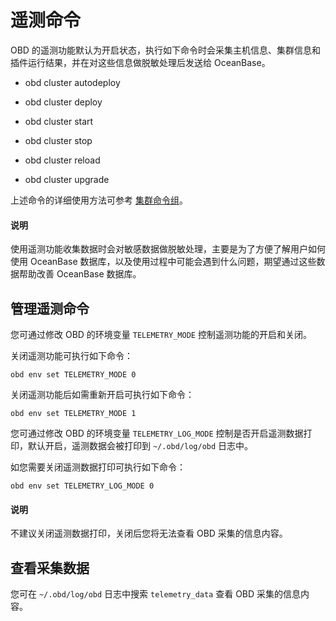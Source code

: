 # 遥测命令

OBD 的遥测功能默认为开启状态，执行如下命令时会采集主机信息、集群信息和插件运行结果，并在对这些信息做脱敏处理后发送给 OceanBase。

* obd cluster autodeploy

* obd cluster deploy

* obd cluster start

* obd cluster stop

* obd cluster reload

* obd cluster upgrade

上述命令的详细使用方法可参考 [集群命令组](1.cluster-command-groups.md)。

<main id="notice" type='explain'>
  <h4>说明</h4>
  <p>使用遥测功能收集数据时会对敏感数据做脱敏处理，主要是为了方便了解用户如何使用 OceanBase 数据库，以及使用过程中可能会遇到什么问题，期望通过这些数据帮助改善 OceanBase 数据库。</p>
</main>

## 管理遥测命令

您可通过修改 OBD 的环境变量 `TELEMETRY_MODE` 控制遥测功能的开启和关闭。

关闭遥测功能可执行如下命令：

```shell
obd env set TELEMETRY_MODE 0
```

关闭遥测功能后如需重新开启可执行如下命令：

```shell
obd env set TELEMETRY_MODE 1
```

您可通过修改 OBD 的环境变量 `TELEMETRY_LOG_MODE` 控制是否开启遥测数据打印，默认开启，遥测数据会被打印到 `~/.obd/log/obd` 日志中。

如您需要关闭遥测数据打印可执行如下命令：

```shell
obd env set TELEMETRY_LOG_MODE 0
```

<main id="notice" type='explain'>
  <h4>说明</h4>
  <p>不建议关闭遥测数据打印，关闭后您将无法查看 OBD 采集的信息内容。</p>
</main>

## 查看采集数据

您可在 `~/.obd/log/obd` 日志中搜索 `telemetry_data` 查看 OBD 采集的信息内容。
